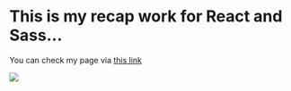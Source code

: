 # This is my recap work for React and Sass... 

You can check my page via [this link](https://yusufgozukara.github.io/sass_tour_project_recap/)

![](intro.gif)
